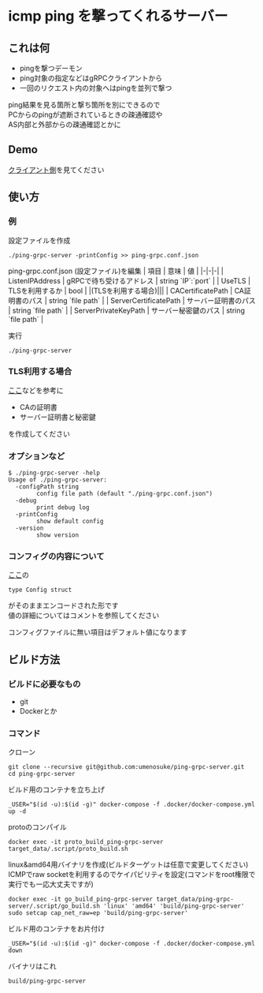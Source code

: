 # icmp ping を撃ってくれるサーバー

## これは何

- pingを撃つデーモン
- ping対象の指定などはgRPCクライアントから
- 一回のリクエスト内の対象へはpingを並列で撃つ

ping結果を見る箇所と撃ち箇所を別にできるので<br>
PCからのpingが遮断されているときの疎通確認や<br>
AS内部と外部からの疎通確認とかに

## Demo

[クライアント側](https://github.com/umenosuke/ping-grpc-client)を見てください

## 使い方

### 例

設定ファイルを作成
```
./ping-grpc-server -printConfig >> ping-grpc.conf.json
```

ping-grpc.conf.json (設定ファイル)を編集
| 項目 | 意味 | 値 |
|-|-|-|
| ListenIPAddress | gRPCで待ち受けるアドレス | string \`IP\`:\`port\` |
| UseTLS | TLSを利用するか | bool |
|(TLSを利用する場合)|||
| CACertificatePath | CA証明書のパス | string \`file path\` |
| ServerCertificatePath | サーバー証明書のパス | string \`file path\` |
| ServerPrivateKeyPath | サーバー秘密鍵のパス | string \`file path\` |

実行
```
./ping-grpc-server
```

### TLS利用する場合

[ここ](https://github.com/umenosuke/x509helper)などを参考に

- CAの証明書
- サーバー証明書と秘密鍵

を作成してください

### オプションなど

```
$ ./ping-grpc-server -help
Usage of ./ping-grpc-server:
  -configPath string
        config file path (default "./ping-grpc.conf.json")
  -debug
        print debug log
  -printConfig
        show default config
  -version
        show version
```

### コンフィグの内容について
[ここ](https://github.com/umenosuke/ping-grpc-server/blob/master/src/config.go)の
```
type Config struct
```
がそのままエンコードされた形です<br>
値の詳細についてはコメントを参照してください

コンフィグファイルに無い項目はデフォルト値になります

## ビルド方法

### ビルドに必要なもの

- git
- Dockerとか

### コマンド

クローン
```
git clone --recursive git@github.com:umenosuke/ping-grpc-server.git
cd ping-grpc-server
```

ビルド用のコンテナを立ち上げ
```
_USER="$(id -u):$(id -g)" docker-compose -f .docker/docker-compose.yml up -d
```

protoのコンパイル
```
docker exec -it proto_build_ping-grpc-server target_data/.script/proto_build.sh
```

linux&amd64用バイナリを作成(ビルドターゲットは任意で変更してください)<br>
ICMPでraw socketを利用するのでケイパビリティを設定(コマンドをroot権限で実行でも一応大丈夫ですが)
```
docker exec -it go_build_ping-grpc-server target_data/ping-grpc-server/.script/go_build.sh 'linux' 'amd64' 'build/ping-grpc-server'
sudo setcap cap_net_raw=ep 'build/ping-grpc-server'
```

ビルド用のコンテナをお片付け
```
_USER="$(id -u):$(id -g)" docker-compose -f .docker/docker-compose.yml down
```

バイナリはこれ

```
build/ping-grpc-server
```
